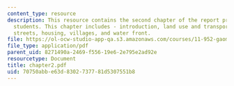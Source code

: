 ```yaml
---
content_type: resource
description: This resource contains the second chapter of the report prepared by the
  students. This chapter includes - introduction, land use and transportation, hydrology,
  streets, housing, villages, and water front.
file: https://ol-ocw-studio-app-qa.s3.amazonaws.com/courses/11-952-gaoming-studio-china-spring-2005/70750abbe63d8302737781d5307551b8_chapter2.pdf
file_type: application/pdf
parent_uid: 8271490a-2469-f556-19e6-2e795e2ad92e
resourcetype: Document
title: chapter2.pdf
uid: 70750abb-e63d-8302-7377-81d5307551b8
---
```

